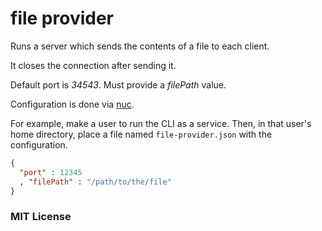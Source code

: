 # file provider

Runs a server which sends the contents of a file to each client.

It closes the connection after sending it.

Default port is *34543*.
Must provide a *filePath* value.

Configuration is done via [nuc](https://github.com/elidoran/node-nuc).

For example, make a user to run the CLI as a service. Then, in that user's home directory, place a file named `file-provider.json` with the configuration.

```json
{
  "port" : 12345
  , "filePath" : "/path/to/the/file"
}
```

### MIT License
